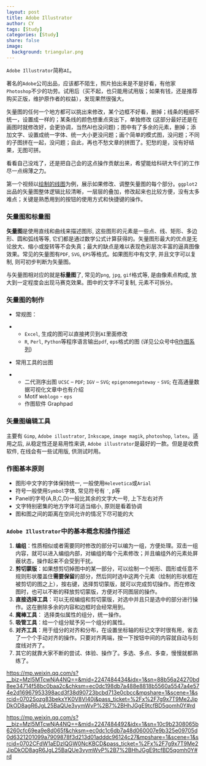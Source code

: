 ```yaml
---
layout: post
title: Adobe Illustrator
author: CY
tags: [Study]
categories: [Study]
share: false
image:
  background: triangular.png
---
```




`Adobe Illustrator`简称`AI`。

著名的`Adobe`公司出品，应该都不陌生，照片拍出来是不是好看，有他家`Photoshop`不少的功劳。试用后（买不起，也只能用试用版；如果有钱，还是推荐购买正版，维护原作者的权益），发现果然很强大。

矢量图的任何一个地方都可以挑出来修改，某个边框不好看，删掉；线条的粗细不统一，设置成一样的；某条线的颜色想重点突出下，单独修改 (这部分最好还是在画图时就修改好，会更协调，当然AI也没问题)；图中有了多余的元素，删掉；添加文字、设置成统一字体、统一大小更没问题；画个简单的模式图，没问题；不同的子图拼在一起，没问题；自此，再也不愁文章的拼图了。犯愁的是，没有好结果，无图可拼。

看看自己没戏了，还是把自己会的这点操作贡献出来，希望能给科研大牛们的工作尽一点绵薄之力。

第一个视频以[绘制的线图](http://mp.weixin.qq.com/s?__biz=MzI5MTcwNjA4NQ==&mid=2247483947&idx=1&sn=7cf0252efff5433447507b977fcaff97&scene=21#wechat_redirect)为例，展示如果修改、调整矢量图的每个部分。`ggplot2`出品的矢量图整体逻辑比较清晰，一层层的叠加，修改起来也比较方便，没有太多难点；关键是熟悉用到的按钮的使用方式和快捷键的操作。



### 矢量图和标量图

**矢量图**是使用直线和曲线来描述图形, 这些图形的元素是一些点、线、矩形、多边形、圆和弧线等等, 它们都是通过数学公式计算获得的。矢量图形最大的优点是无论放大、缩小或旋转等不会失真；最大的缺点是难以表现色彩层次丰富的逼真图像效果。常见的矢量图有`PDF`, `SVG`, `EPS`等格式。如果图形中有文字, 并且文字可以复制, 则可初步判断为矢量图。

与矢量图相对应的就是**标量图**了, 常见的`png`, `jpg`, `gif`格式等, 是由像素点构成, 放大到一定程度会出现马赛克效果。图中的文字不可复制, 元素不可拆分。

### 矢量图的制作

- 常规图：

- - `Excel`, 生成的图可以直接拷贝到`AI`里面修改
  - `R`, `Perl`, `Python`等程序语言输出`pdf`, `eps`格式的图 (详见公众号中[R作图系列](http://mp.weixin.qq.com/s?__biz=MzI5MTcwNjA4NQ==&mid=2247484250&idx=2&sn=1bad22e1e0018d9108ddafca561180b0&scene=21#wechat_redirect))

- 常用工具的出图

- - 二代测序出图  `UCSC` – `PDF`; `IGV` – `SVG`; `epigenomegateway` - `SVG`; 在高通量数据可视化文章中也有介绍
  - Motif   `Weblogo` - `eps`
  - 作图软件 Graphpad

### 矢量图编辑工具

主要有 `Gimp`, `Adobe illustrator`, `Inkscape`, `image magik`, `photoshop`, `latex`。适用之后, 从稳定性还是易用性来讲, `Adobe illustrator`是最好的一款。但是是收费软件, 在线会有一些试用版, 供测试时用。

### 作图基本原则

- 图形中文字的字体保持统一, 一般使用`Helevetica`或`Arial`
- 符号一般使用`Symbol`字体, 常见符号有 `′`, `β`等
- Panel的字号(A,B,C,D)一般比其余的文字大一号, 上下左右对齐
- 文字特别密集的地方字体可适当缩小, 原则是看着协调
- 图和图之间的距离在空间允许的情况下尽可能的大

















### `Adobe Illustrator`中的基本概念和操作描述

1. **编组**：性质相似或者需要同时修改的部分可以编为一组，方便处理。双击一组内容，就可以进入编组内部，对编组的每个元素修改；并且编组外的元素处屏蔽状态，操作起来不会受到干扰。
2. **剪切蒙版**：如果想剪切掉图中的某一部分，可以绘制一个矩形、圆形或任意不规则形状覆盖住**需要保留**的部分，然后同时选中这两个元素（绘制的形状框在被剪切的图之上），按右键，选择剪切蒙版，就可以完成剪切操作。而在修改图时，也可以不断的释放剪切蒙版，方便对不同图层的操作。
3. **直接选择工具**：可以无视编组和剪切蒙版，对选中并且只是选中的部分进行操作。这在删除多余的内容和边框时会经常用到。
4. **魔棒工具**： 选择类似属性的组分，统一操作。
5. **吸管工具**：给一个组分赋予另一个组分的属性。
6. **对齐工具**：用于组分的对齐和分布，在设置坐标轴的标记文字时很有用，省去了一个个手动对齐的操作。只要对齐两端，按一下按钮中间的内容就自动与刻度线对齐了。
7. 其它的就靠大家不断的尝试、体验、操作了。多选、多点、多查，慢慢就都熟练了。



https://mp.weixin.qq.com/s?__biz=MzI5MTcwNjA4NQ==&mid=2247484434&idx=1&sn=88b56a24270bd8ee34714f58bc0baa2c&chksm=ec0dc198db7a488e8818b5560a5547a4e574e2d16967953398acd3f38d90723bcbd713e0cbcc&mpshare=1&scene=1&srcid=0702Sozg83bekxYK0V8VI40j&pass_ticket=%2Fx%2F7g9x7T9Me2JipDkOD8agR6JgL25BaQUe3vymWvP%2B7%2BHhJGgE9tcfBD5qomh0Y#rd



https://mp.weixin.qq.com/s?__biz=MzI5MTcwNjA4NQ==&mid=2247484492&idx=1&sn=10c9b2308065b6260cfc69ea9e8d065f&chksm=ec0dc1c6db7a48d060007e9b325e09705d0d6321201099a7909878f3d213d01adddc96124c27&mpshare=1&scene=1&srcid=0702CFdW1aEDzlQGW0NcKBCD&pass_ticket=%2Fx%2F7g9x7T9Me2JipDkOD8agR6JgL25BaQUe3vymWvP%2B7%2BHhJGgE9tcfBD5qomh0Y#rd





